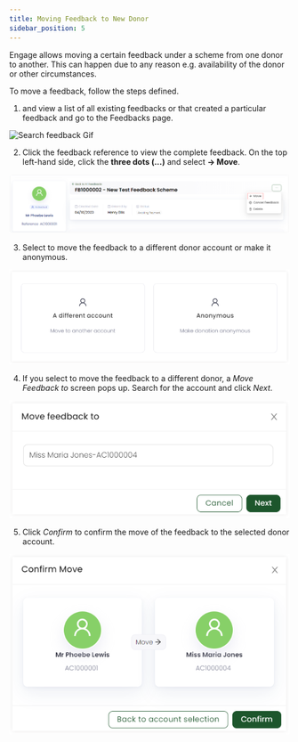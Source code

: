 ```yaml
---
title: Moving Feedback to New Donor
sidebar_position: 5
---
```


Engage allows moving a certain feedback under a scheme from one donor to another. This can happen due to any reason e.g. availability of the donor or other circumstances.

To move a feedback, follow the steps defined.

1. <K2Link route="" text="Search for a feedback" isInternal/> and view a list of all existing feedbacks or <K2Link route="docs/engage/accounts/searching-accounts/" text="search for the account" isInternal/> that created a particular feedback and go to the Feedbacks page.

![Search feedback Gif](./search-feedback-gif.gif)

2. Click the feedback reference to view the complete feedback. On the top left-hand side, click the **three dots (...)** and select **-> Move**.

![Select move](./select-move.png)

3. Select to move the feedback to a different donor account or make it anonymous.

![Select donor or anonymous](./select-donor-anonymous.png)

4. If you select to move the feedback to a different donor, a *Move Feedback to* screen pops up. Search for the account and click *Next*.

![Move feedback screen](./move-feedback.png)

5. Click *Confirm* to confirm the move of the feedback to the selected donor account. 

![Confirm move screen](./confirm-move.png)
